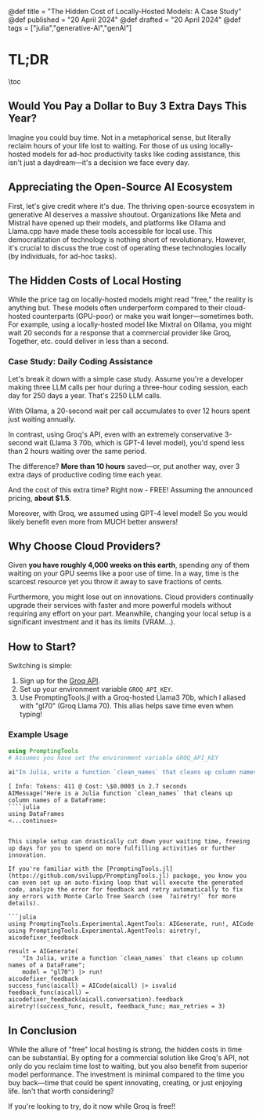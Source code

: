 @def title = "The Hidden Cost of Locally-Hosted Models: A Case Study"
@def published = "20 April 2024"
@def drafted = "20 April 2024"
@def tags = ["julia","generative-AI","genAI"]

# TL;DR

\toc

## Would You Pay a Dollar to Buy 3 Extra Days This Year?

Imagine you could buy time. Not in a metaphorical sense, but literally reclaim hours of your life lost to waiting. For those of us using locally-hosted models for ad-hoc productivity tasks like coding assistance, this isn't just a daydream—it's a decision we face every day.

## Appreciating the Open-Source AI Ecosystem

First, let's give credit where it's due. The thriving open-source ecosystem in generative AI deserves a massive shoutout. Organizations like Meta and Mistral have opened up their models, and platforms like Ollama and Llama.cpp have made these tools accessible for local use. This democratization of technology is nothing short of revolutionary. However, it's crucial to discuss the true cost of operating these technologies locally (by individuals, for ad-hoc tasks).

## The Hidden Costs of Local Hosting

While the price tag on locally-hosted models might read "free," the reality is anything but. These models often underperform compared to their cloud-hosted counterparts (GPU-poor) or make you wait longer—sometimes both. For example, using a locally-hosted model like Mixtral on Ollama, you might wait 20 seconds for a response that a commercial provider like Groq, Together, etc. could deliver in less than a second.

### Case Study: Daily Coding Assistance

Let's break it down with a simple case study. Assume you're a developer making three LLM calls per hour during a three-hour coding session, each day for 250 days a year. That's 2250 LLM calls.

With Ollama, a 20-second wait per call accumulates to over 12 hours spent just waiting annually. 

In contrast, using Groq's API, even with an extremely conservative 3-second wait (Llama 3 70b, which is GPT-4 level model), you'd spend less than 2 hours waiting over the same period.

The difference? **More than 10 hours** saved—or, put another way, over 3 extra days of productive coding time each year. 

And the cost of this extra time? Right now - FREE! Assuming the announced pricing, **about \$1.5**.

Moreover, with Groq, we assumed using GPT-4 level model! So you would likely benefit even more from MUCH better answers!

## Why Choose Cloud Providers?

Given **you have roughly 4,000 weeks on this earth**, spending any of them waiting on your GPU seems like a poor use of time. In a way, time is the scarcest resource yet you throw it away to save fractions of cents.

Furthermore, you might lose out on innovations. Cloud providers continually upgrade their services with faster and more powerful models without requiring any effort on your part. Meanwhile, changing your local setup is a significant investment and it has its limits (VRAM...).

## How to Start?

Switching is simple:
1. Sign up for the [Groq API](https://console.groq.com/keys).
2. Set up your environment variable `GROQ_API_KEY`.
3. Use PromptingTools.jl with a Groq-hosted Llama3 70b, which I aliased with "gl70" (Groq Llama 70). This alias helps save time even when typing!

### Example Usage

```julia
using PromptingTools
# Assumes you have set the environment variable GROQ_API_KEY

ai"In Julia, write a function `clean_names` that cleans up column names of a DataFrame"gl70
```

```plaintext
[ Info: Tokens: 411 @ Cost: \$0.0003 in 2.7 seconds
AIMessage("Here is a Julia function `clean_names` that cleans up column names of a DataFrame:
````julia
using DataFrames
<...continues>
````
```

This simple setup can drastically cut down your waiting time, freeing up days for you to spend on more fulfilling activities or further innovation.

If you're familiar with the [PromptingTools.jl](https://github.com/svilupp/PromptingTools.jl) package, you know you can even set up an auto-fixing loop that will execute the generated code, analyze the error for feedback and retry automatically to fix any errors with Monte Carlo Tree Search (see `?airetry!` for more details).

```julia
using PromptingTools.Experimental.AgentTools: AIGenerate, run!, AICode
using PromptingTools.Experimental.AgentTools: airetry!, aicodefixer_feedback

result = AIGenerate(
    "In Julia, write a function `clean_names` that cleans up column names of a DataFrame";
    model = "gl70") |> run!
aicodefixer_feedback
success_func(aicall) = AICode(aicall) |> isvalid
feedback_func(aicall) = aicodefixer_feedback(aicall.conversation).feedback
airetry!(success_func, result, feedback_func; max_retries = 3)
```


## In Conclusion

While the allure of "free" local hosting is strong, the hidden costs in time can be substantial. By opting for a commercial solution like Groq's API, not only do you reclaim time lost to waiting, but you also benefit from superior model performance. The investment is minimal compared to the time you buy back—time that could be spent innovating, creating, or just enjoying life. Isn't that worth considering?

If you're looking to try, do it now while Groq is free!!